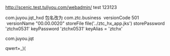 http://scenic.test.tuliyou.com/webadmin/
test
123123


com.juyou.jqt_hxd
包名改为 com.ztc.business
 versionCode 501
 versionName "00.00.0020"
storeFile file('../ztc_hx_app.jks')
            storePassword 'ztchx0531'
            keyPassword 'ztchx0531'
            keyAlias = 'ztchx'


com.juyou.jqt


qwert+_)(